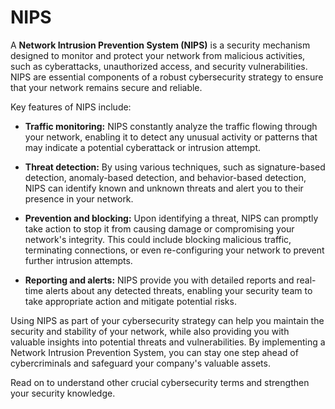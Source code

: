 # NIPS

A **Network Intrusion Prevention System (NIPS)** is a security mechanism designed to monitor and protect your network from malicious activities, such as cyberattacks, unauthorized access, and security vulnerabilities. NIPS are essential components of a robust cybersecurity strategy to ensure that your network remains secure and reliable.

Key features of NIPS include:

- **Traffic monitoring:** NIPS constantly analyze the traffic flowing through your network, enabling it to detect any unusual activity or patterns that may indicate a potential cyberattack or intrusion attempt.

- **Threat detection:** By using various techniques, such as signature-based detection, anomaly-based detection, and behavior-based detection, NIPS can identify known and unknown threats and alert you to their presence in your network.

- **Prevention and blocking:** Upon identifying a threat, NIPS can promptly take action to stop it from causing damage or compromising your network's integrity. This could include blocking malicious traffic, terminating connections, or even re-configuring your network to prevent further intrusion attempts.

- **Reporting and alerts:** NIPS provide you with detailed reports and real-time alerts about any detected threats, enabling your security team to take appropriate action and mitigate potential risks.

Using NIPS as part of your cybersecurity strategy can help you maintain the security and stability of your network, while also providing you with valuable insights into potential threats and vulnerabilities. By implementing a Network Intrusion Prevention System, you can stay one step ahead of cybercriminals and safeguard your company's valuable assets.

Read on to understand other crucial cybersecurity terms and strengthen your security knowledge.
